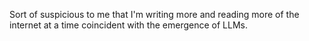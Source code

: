 Sort of suspicious to me that I'm writing more and reading more of the internet at a time coincident with the emergence of LLMs.

